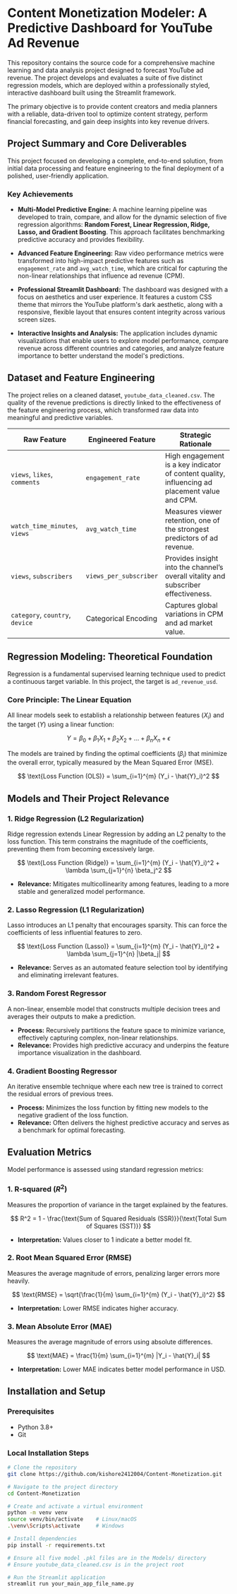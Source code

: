 # Content Monetization Modeler: A Predictive Dashboard for YouTube Ad Revenue

This repository contains the source code for a comprehensive machine learning and data analysis project designed to forecast YouTube ad revenue. The project develops and evaluates a suite of five distinct regression models, which are deployed within a professionally styled, interactive dashboard built using the Streamlit framework.

The primary objective is to provide content creators and media planners with a reliable, data-driven tool to optimize content strategy, perform financial forecasting, and gain deep insights into key revenue drivers.

## Project Summary and Core Deliverables

This project focused on developing a complete, end-to-end solution, from initial data processing and feature engineering to the final deployment of a polished, user-friendly application.

### Key Achievements

* **Multi-Model Predictive Engine:** A machine learning pipeline was developed to train, compare, and allow for the dynamic selection of five regression algorithms: **Random Forest, Linear Regression, Ridge, Lasso, and Gradient Boosting**. This approach facilitates benchmarking predictive accuracy and provides flexibility.

* **Advanced Feature Engineering:** Raw video performance metrics were transformed into high-impact predictive features such as `engagement_rate` and `avg_watch_time`, which are critical for capturing the non-linear relationships that influence ad revenue (CPM).

* **Professional Streamlit Dashboard:** The dashboard was designed with a focus on aesthetics and user experience. It features a custom CSS theme that mirrors the YouTube platform's dark aesthetic, along with a responsive, flexible layout that ensures content integrity across various screen sizes.

* **Interactive Insights and Analysis:** The application includes dynamic visualizations that enable users to explore model performance, compare revenue across different countries and categories, and analyze feature importance to better understand the model's predictions.

## Dataset and Feature Engineering

The project relies on a cleaned dataset, `youtube_data_cleaned.csv`. The quality of the revenue predictions is directly linked to the effectiveness of the feature engineering process, which transformed raw data into meaningful and predictive variables.

| Raw Feature | Engineered Feature | Strategic Rationale |
|-------------|------------------|------------------|
| `views`, `likes`, `comments` | `engagement_rate` | High engagement is a key indicator of content quality, influencing ad placement value and CPM. |
| `watch_time_minutes`, `views` | `avg_watch_time` | Measures viewer retention, one of the strongest predictors of ad revenue. |
| `views`, `subscribers` | `views_per_subscriber` | Provides insight into the channel’s overall vitality and subscriber effectiveness. |
| `category`, `country`, `device` | Categorical Encoding | Captures global variations in CPM and ad market value. |

## Regression Modeling: Theoretical Foundation

Regression is a fundamental supervised learning technique used to predict a continuous target variable. In this project, the target is `ad_revenue_usd`.

### Core Principle: The Linear Equation

All linear models seek to establish a relationship between features ($X_i$) and the target ($Y$) using a linear function:

$$
Y = \beta_0 + \beta_1 X_1 + \beta_2 X_2 + \dots + \beta_n X_n + \epsilon
$$

The models are trained by finding the optimal coefficients ($\beta_i$) that minimize the overall error, typically measured by the Mean Squared Error (MSE).

$$
\text{Loss Function (OLS)} = \sum_{i=1}^{m} (Y_i - \hat{Y}_i)^2
$$

## Models and Their Project Relevance

### 1. Ridge Regression (L2 Regularization)

Ridge regression extends Linear Regression by adding an L2 penalty to the loss function. This term constrains the magnitude of the coefficients, preventing them from becoming excessively large.

$$
\text{Loss Function (Ridge)} = \sum_{i=1}^{m} (Y_i - \hat{Y}_i)^2 + \lambda \sum_{j=1}^{n} \beta_j^2
$$

* **Relevance:** Mitigates multicollinearity among features, leading to a more stable and generalized model performance.

### 2. Lasso Regression (L1 Regularization)

Lasso introduces an L1 penalty that encourages sparsity. This can force the coefficients of less influential features to zero.

$$
\text{Loss Function (Lasso)} = \sum_{i=1}^{m} (Y_i - \hat{Y}_i)^2 + \lambda \sum_{j=1}^{n} |\beta_j|
$$

* **Relevance:** Serves as an automated feature selection tool by identifying and eliminating irrelevant features.

### 3. Random Forest Regressor

A non-linear, ensemble model that constructs multiple decision trees and averages their outputs to make a prediction.

* **Process:** Recursively partitions the feature space to minimize variance, effectively capturing complex, non-linear relationships.
* **Relevance:** Provides high predictive accuracy and underpins the feature importance visualization in the dashboard.

### 4. Gradient Boosting Regressor

An iterative ensemble technique where each new tree is trained to correct the residual errors of previous trees.

* **Process:** Minimizes the loss function by fitting new models to the negative gradient of the loss function.
* **Relevance:** Often delivers the highest predictive accuracy and serves as a benchmark for optimal forecasting.

## Evaluation Metrics

Model performance is assessed using standard regression metrics:

### 1. R-squared ($R^2$)

Measures the proportion of variance in the target explained by the features.

$$
R^2 = 1 - \frac{\text{Sum of Squared Residuals (SSR)}}{\text{Total Sum of Squares (SST)}}
$$

* **Interpretation:** Values closer to 1 indicate a better model fit.

### 2. Root Mean Squared Error (RMSE)

Measures the average magnitude of errors, penalizing larger errors more heavily.

$$
\text{RMSE} = \sqrt{\frac{1}{m} \sum_{i=1}^{m} (Y_i - \hat{Y}_i)^2}
$$

* **Interpretation:** Lower RMSE indicates higher accuracy.

### 3. Mean Absolute Error (MAE)

Measures the average magnitude of errors using absolute differences.

$$
\text{MAE} = \frac{1}{m} \sum_{i=1}^{m} |Y_i - \hat{Y}_i|
$$

* **Interpretation:** Lower MAE indicates better model performance in USD.

## Installation and Setup

### Prerequisites

* Python 3.8+
* Git

### Local Installation Steps

```bash
# Clone the repository
git clone https://github.com/kishore2412004/Content-Monetization.git

# Navigate to the project directory
cd Content-Monetization

# Create and activate a virtual environment
python -m venv venv
source venv/bin/activate    # Linux/macOS
.\venv\Scripts\activate     # Windows

# Install dependencies
pip install -r requirements.txt

# Ensure all five model .pkl files are in the Models/ directory
# Ensure youtube_data_cleaned.csv is in the project root

# Run the Streamlit application
streamlit run your_main_app_file_name.py
